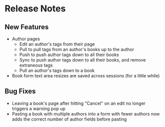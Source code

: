 # Release Notes

## New Features

- Author pages
  - Edit an author's tags from their page
  - Pull to pull tags from an author's books up to the author
  - Push to push author tags down to all their books
  - Sync to push author tags down to all their books, and remove extraneous tags
  - Pull an author's tags down to a book
- Book form text area resizes are saved across sessions (for a little while)

## Bug Fixes

- Leaving a book's page after hitting "Cancel" on an edit no longer triggers a warning pop up
- Pasting a book with multiple authors into a form with fewer authors now adds the correct number of author fields before pasting
